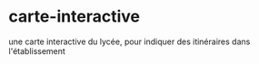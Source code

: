 # carte-interactive
une carte interactive du lycée, pour indiquer des itinéraires dans l'établissement
